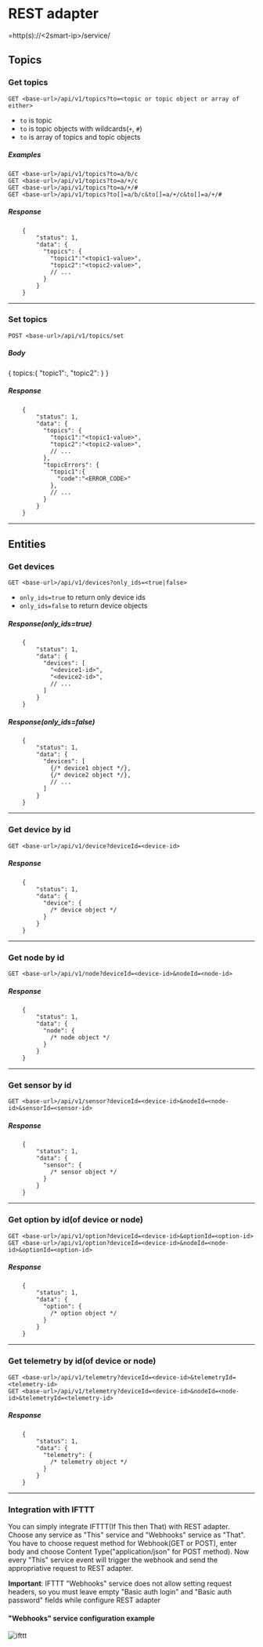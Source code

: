 # REST adapter
<base-url>=http(s)://<2smart-ip>/service/<service-id>

## Topics

### Get topics
    GET <base-url>/api/v1/topics?to=<topic or topic object or array of either>
    
- `to` is topic
- `to` is topic objects with wildcards(`+`, `#`)
- `to` is array of topics and topic objects

##### Examples
    GET <base-url>/api/v1/topics?to=a/b/c
    GET <base-url>/api/v1/topics?to=a/+/c
    GET <base-url>/api/v1/topics?to=a/+/#
    GET <base-url>/api/v1/topics?to[]=a/b/c&to[]=a/+/c&to[]=a/+/#

##### Response

```JSON5
    {
        "status": 1,
        "data": {
          "topics": {
            "topic1":"<topic1-value>",
            "topic2":"<topic2-value>",
            // ...
          }
        }
    }

```
-----------


### Set topics
    POST <base-url>/api/v1/topics/set

##### Body
{
    topics:{
        "topic1":<primitive-value>,
        "topic2":<primitive-value>
    }
}
##### Response

```JSON5
    {
        "status": 1,
        "data": {
          "topics": {
            "topic1":"<topic1-value>",
            "topic2":"<topic2-value>",
            // ...
          },
          "topicErrors": {
            "topic1":{
              "code":"<ERROR_CODE>" 
            },
            // ...
          }
        }
    }
```
-----------



## Entities

### Get devices
    GET <base-url>/api/v1/devices?only_ids=<true|false>

- `only_ids=true` to return only device ids
- `only_ids=false` to return device objects

##### Response(only_ids=true)

```JSON5
    {
        "status": 1,
        "data": {
          "devices": [
            "<device1-id>",
            "<device2-id>",
            // ...
          ]
        }
    }
```

##### Response(only_ids=false)

```JSON5
    {
        "status": 1,
        "data": {
          "devices": [
            {/* device1 object */},
            {/* device2 object */},
            // ...
          ]
        }
    }
```
-----------


### Get device by id
    GET <base-url>/api/v1/device?deviceId=<device-id>

##### Response
```JSON5
    {
        "status": 1,
        "data": {
          "device": {
            /* device object */
          }
        }
    }
```
-----------

### Get node by id
    GET <base-url>/api/v1/node?deviceId=<device-id>&nodeId=<node-id>

##### Response
```JSON5
    {
        "status": 1,
        "data": {
          "node": {
            /* node object */
          }
        }
    }
```
-----------


### Get sensor by id
    GET <base-url>/api/v1/sensor?deviceId=<device-id>&nodeId=<node-id>&sensorId=<sensor-id>

##### Response
```JSON5
    {
        "status": 1,
        "data": {
          "sensor": {
            /* sensor object */
          }
        }
    }
```
-----------


### Get option by id(of device or node)
    GET <base-url>/api/v1/option?deviceId=<device-id>&optionId=<option-id>
    GET <base-url>/api/v1/option?deviceId=<device-id>&nodeId=<node-id>&optionId=<option-id>

##### Response
```JSON5
    {
        "status": 1,
        "data": {
          "option": {
            /* option object */
          }
        }
    }
```
-----------


### Get telemetry by id(of device or node)
    GET <base-url>/api/v1/telemetry?deviceId=<device-id>&telemetryId=<telemetry-id>
    GET <base-url>/api/v1/telemetry?deviceId=<device-id>&nodeId=<node-id>&telemetryId=<telemetry-id>

##### Response
```JSON5
    {
        "status": 1,
        "data": {
          "telemetry": {
            /* telemetry object */
          }
        }
    }
```
-----------

### Integration with IFTTT
You can simply integrate IFTTT(If This then That) with REST adapter. Choose any service as "This" service 
and "Webhooks" service as "That". You have to choose request method for Webhook(GET or POST), enter body 
and choose Content Type("application/json" for POST method). Now every "This" service event will trigger the webhook
and send the appropriative request to REST adapter.

**Important**: IFTTT "Webhooks" service does not allow setting request headers, so you must leave empty "Basic auth login" and "Basic auth password" fields while configure REST adapter
    
#### "Webhooks" service configuration example
![ifttt](./docs/images/ifttt-webhook-configuration.png)
